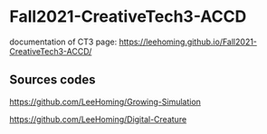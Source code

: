 # Fall2021-CreativeTech3-ACCD
documentation of CT3
page: https://leehoming.github.io/Fall2021-CreativeTech3-ACCD/

## Sources codes
https://github.com/LeeHoming/Growing-Simulation

https://github.com/LeeHoming/Digital-Creature
